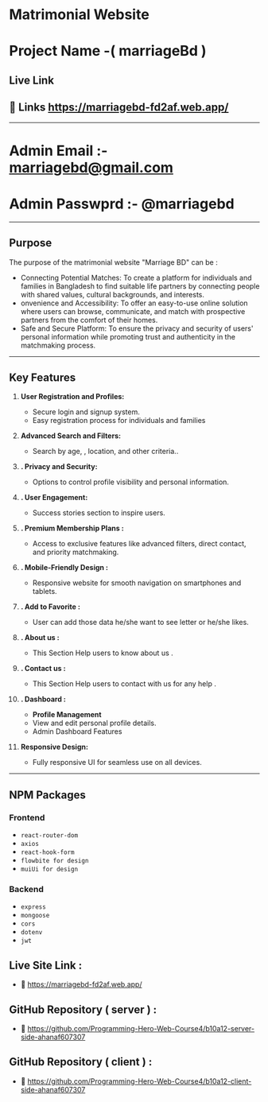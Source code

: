 # Matrimonial Website

# Project Name -( marriageBd )

## Live Link

## 🔗 Links https://marriagebd-fd2af.web.app/

---

# Admin Email :- marriagebd@gmail.com

# Admin Passwprd :- @marriagebd

---

## Purpose

The purpose of the matrimonial website "Marriage BD" can be :

- Connecting Potential Matches: To create a platform for individuals and families in Bangladesh to find suitable life partners by connecting people with shared values, cultural backgrounds, and interests.
- onvenience and Accessibility: To offer an easy-to-use online solution where users can browse, communicate, and match with prospective partners from the comfort of their homes.
- Safe and Secure Platform: To ensure the privacy and security of users' personal information while promoting trust and authenticity in the matchmaking process.

---

## Key Features

1. **User Registration and Profiles:**

   - Secure login and signup system.
   - Easy registration process for individuals and families

2. **Advanced Search and Filters:**

   - Search by age, , location, and other criteria..

3. **. Privacy and Security:**

   - Options to control profile visibility and personal information.

4. **. User Engagement:**

   - Success stories section to inspire users.

5. **. Premium Membership Plans :**

   - Access to exclusive features like advanced filters, direct contact, and priority matchmaking.

6. **. Mobile-Friendly Design :**

   - Responsive website for smooth navigation on smartphones and tablets.

7. **. Add to Favorite :**

   - User can add those data he/she want to see letter or he/she likes.

8. **. About us :**

   - This Section Help users to know about us .

9. **. Contact us :**

   - This Section Help users to contact with us for any help .

10. **. Dashboard :**
    - **Profile Management**
    - View and edit personal profile details.
    - Admin Dashboard Features
11. **Responsive Design:**
    - Fully responsive UI for seamless use on all devices.

---

## NPM Packages

### Frontend

- `react-router-dom`
- `axios`
- `react-hook-form`
- `flowbite for design`
- `muiUi for design`

### Backend

- `express`
- `mongoose`
- `cors`
- `dotenv`
- `jwt`

## Live Site Link :

- 🔗 https://marriagebd-fd2af.web.app/

## GitHub Repository ( server ) :

- 🔗 https://github.com/Programming-Hero-Web-Course4/b10a12-server-side-ahanaf607307

## GitHub Repository ( client ) :

- 🔗 https://github.com/Programming-Hero-Web-Course4/b10a12-client-side-ahanaf607307
